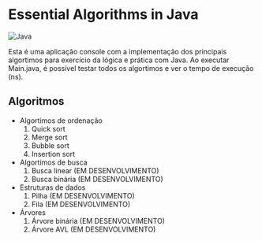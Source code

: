 # Essential Algorithms in Java


![Java](https://img.shields.io/badge/java-%23ED8B00.svg?style=for-the-badge&logo=openjdk&logoColor=white)

Esta é uma aplicação console com a implementação dos principais algortimos para exercício da lógica e prática com Java.
Ao executar Main.java, é possível testar todos os algortimos e ver o tempo de execução (ns).

## Algoritmos

- Algortimos de ordenação
  1. Quick sort
  2. Merge sort
  3. Bubble sort 
  4. Insertion sort
- Algortimos de busca
  1. Busca linear (EM DESENVOLVIMENTO)
  2. Busca binária (EM DESENVOLVIMENTO)
- Estruturas de dados
  1. Pilha (EM DESENVOLVIMENTO)
  2. Fila (EM DESENVOLVIMENTO)
- Árvores
  1. Árvore binária (EM DESENVOLVIMENTO)
  2. Árvore AVL (EM DESENVOLVIMENTO)
